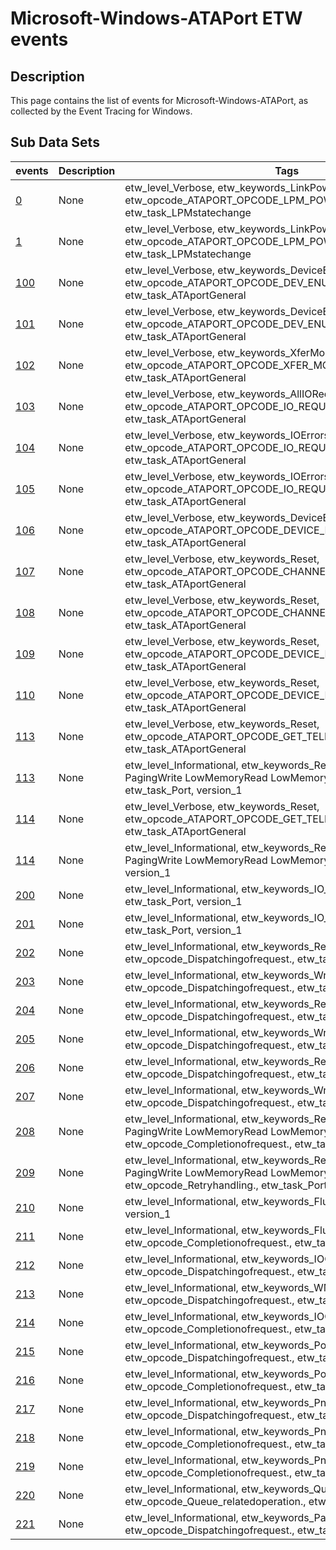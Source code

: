 # Microsoft-Windows-ATAPort ETW events

## Description
This page contains the list of events for Microsoft-Windows-ATAPort, as collected by the Event Tracing for Windows.

## Sub Data Sets
|events|Description|Tags|
|---|---|---|
|[0](events/event-0.md)|None|etw_level_Verbose, etw_keywords_LinkPowerMgmt, etw_opcode_ATAPORT_OPCODE_LPM_POWERSTATE_PARTIAL, etw_task_LPMstatechange|
|[1](events/event-1.md)|None|etw_level_Verbose, etw_keywords_LinkPowerMgmt, etw_opcode_ATAPORT_OPCODE_LPM_POWERSTATE_SLUMBER, etw_task_LPMstatechange|
|[100](events/event-100.md)|None|etw_level_Verbose, etw_keywords_DeviceEnumeration, etw_opcode_ATAPORT_OPCODE_DEV_ENUM_INIT, etw_task_ATAportGeneral|
|[101](events/event-101.md)|None|etw_level_Verbose, etw_keywords_DeviceEnumeration, etw_opcode_ATAPORT_OPCODE_DEV_ENUM_COMPLETE, etw_task_ATAportGeneral|
|[102](events/event-102.md)|None|etw_level_Verbose, etw_keywords_XferModeChange, etw_opcode_ATAPORT_OPCODE_XFER_MODE_CHANGE, etw_task_ATAportGeneral|
|[103](events/event-103.md)|None|etw_level_Verbose, etw_keywords_AllIORequests, etw_opcode_ATAPORT_OPCODE_IO_REQUEST_COMPLETE, etw_task_ATAportGeneral|
|[104](events/event-104.md)|None|etw_level_Verbose, etw_keywords_IOErrors, etw_opcode_ATAPORT_OPCODE_IO_REQUEST_TIMEOUT, etw_task_ATAportGeneral|
|[105](events/event-105.md)|None|etw_level_Verbose, etw_keywords_IOErrors, etw_opcode_ATAPORT_OPCODE_IO_REQUEST_TRANSPORT_ERROR, etw_task_ATAportGeneral|
|[106](events/event-106.md)|None|etw_level_Verbose, etw_keywords_DeviceEnumeration, etw_opcode_ATAPORT_OPCODE_DEVICE_MISSING, etw_task_ATAportGeneral|
|[107](events/event-107.md)|None|etw_level_Verbose, etw_keywords_Reset, etw_opcode_ATAPORT_OPCODE_CHANNEL_RESET_INIT, etw_task_ATAportGeneral|
|[108](events/event-108.md)|None|etw_level_Verbose, etw_keywords_Reset, etw_opcode_ATAPORT_OPCODE_CHANNEL_RESET_COMPLETE, etw_task_ATAportGeneral|
|[109](events/event-109.md)|None|etw_level_Verbose, etw_keywords_Reset, etw_opcode_ATAPORT_OPCODE_DEVICE_RESET_INIT, etw_task_ATAportGeneral|
|[110](events/event-110.md)|None|etw_level_Verbose, etw_keywords_Reset, etw_opcode_ATAPORT_OPCODE_DEVICE_RESET_COMPLETE, etw_task_ATAportGeneral|
|[113](events/event-113.md)|None|etw_level_Verbose, etw_keywords_Reset, etw_opcode_ATAPORT_OPCODE_GET_TELEMETRY_INIT, etw_task_ATAportGeneral|
|[113](events/event-113_v1.md)|None|etw_level_Informational, etw_keywords_Read Write PagingRead PagingWrite LowMemoryRead LowMemoryWrite PnP Enum, etw_task_Port, version_1|
|[114](events/event-114.md)|None|etw_level_Verbose, etw_keywords_Reset, etw_opcode_ATAPORT_OPCODE_GET_TELEMETRY_COMPLETE, etw_task_ATAportGeneral|
|[114](events/event-114_v1.md)|None|etw_level_Informational, etw_keywords_Read Write PagingRead PagingWrite LowMemoryRead LowMemoryWrite, etw_task_Port, version_1|
|[200](events/event-200_v1.md)|None|etw_level_Informational, etw_keywords_IO_Performance, etw_task_Port, version_1|
|[201](events/event-201_v1.md)|None|etw_level_Informational, etw_keywords_IO_Performance, etw_task_Port, version_1|
|[202](events/event-202_v1.md)|None|etw_level_Informational, etw_keywords_Read, etw_opcode_Dispatchingofrequest., etw_task_Port, version_1|
|[203](events/event-203_v1.md)|None|etw_level_Informational, etw_keywords_Write, etw_opcode_Dispatchingofrequest., etw_task_Port, version_1|
|[204](events/event-204_v1.md)|None|etw_level_Informational, etw_keywords_Read PagingRead, etw_opcode_Dispatchingofrequest., etw_task_Port, version_1|
|[205](events/event-205_v1.md)|None|etw_level_Informational, etw_keywords_Write PagingWrite, etw_opcode_Dispatchingofrequest., etw_task_Port, version_1|
|[206](events/event-206_v1.md)|None|etw_level_Informational, etw_keywords_Read LowMemoryRead, etw_opcode_Dispatchingofrequest., etw_task_Port, version_1|
|[207](events/event-207_v1.md)|None|etw_level_Informational, etw_keywords_Write LowMemoryWrite, etw_opcode_Dispatchingofrequest., etw_task_Port, version_1|
|[208](events/event-208_v1.md)|None|etw_level_Informational, etw_keywords_Read Write PagingRead PagingWrite LowMemoryRead LowMemoryWrite, etw_opcode_Completionofrequest., etw_task_Port, version_1|
|[209](events/event-209_v1.md)|None|etw_level_Informational, etw_keywords_Read Write PagingRead PagingWrite LowMemoryRead LowMemoryWrite, etw_opcode_Retryhandling., etw_task_Port, version_1|
|[210](events/event-210_v1.md)|None|etw_level_Informational, etw_keywords_Flush, etw_task_Port, version_1|
|[211](events/event-211_v1.md)|None|etw_level_Informational, etw_keywords_Flush, etw_opcode_Completionofrequest., etw_task_Port, version_1|
|[212](events/event-212_v1.md)|None|etw_level_Informational, etw_keywords_IOCTL, etw_opcode_Dispatchingofrequest., etw_task_Port, version_1|
|[213](events/event-213_v1.md)|None|etw_level_Informational, etw_keywords_WMI, etw_opcode_Dispatchingofrequest., etw_task_Port, version_1|
|[214](events/event-214_v1.md)|None|etw_level_Informational, etw_keywords_IOCTL WMI, etw_opcode_Completionofrequest., etw_task_Port, version_1|
|[215](events/event-215_v1.md)|None|etw_level_Informational, etw_keywords_Power, etw_opcode_Dispatchingofrequest., etw_task_Port, version_1|
|[216](events/event-216_v1.md)|None|etw_level_Informational, etw_keywords_Power, etw_opcode_Completionofrequest., etw_task_Port, version_1|
|[217](events/event-217_v1.md)|None|etw_level_Informational, etw_keywords_PnP, etw_opcode_Dispatchingofrequest., etw_task_Port, version_1|
|[218](events/event-218_v1.md)|None|etw_level_Informational, etw_keywords_PnP, etw_opcode_Completionofrequest., etw_task_Port, version_1|
|[219](events/event-219_v1.md)|None|etw_level_Informational, etw_keywords_PnP Enum, etw_opcode_Completionofrequest., etw_task_Port, version_1|
|[220](events/event-220_v1.md)|None|etw_level_Informational, etw_keywords_Queue, etw_opcode_Queue_relatedoperation., etw_task_Port, version_1|
|[221](events/event-221_v1.md)|None|etw_level_Informational, etw_keywords_PassThrough IOCTL, etw_opcode_Dispatchingofrequest., etw_task_Port, version_1|
